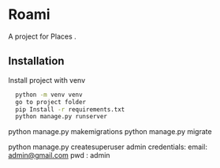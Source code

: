 
# Roami 

A project for Places .



## Installation

Install project with venv

```bash
  python -m venv venv
  go to project folder
  pip Install -r requirements.txt
  python manage.py runserver
```
    
python manage.py makemigrations
python manage.py migrate

python manage.py createsuperuser
admin credentials:
email: admin@gmail.com
pwd : admin